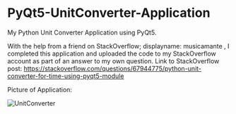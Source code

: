 # PyQt5-UnitConverter-Application
My Python Unit Converter Application using PyQt5.

With the help from a friend on StackOverflow; displayname: musicamante , I completed this application and uploaded the code to my StackOverflow account as part of an answer to my own question.
Link to StackOverflow post: https://stackoverflow.com/questions/67944775/python-unit-converter-for-time-using-pyqt5-module

Picture of Application:

![UnitConverter](https://user-images.githubusercontent.com/84177947/190955124-351b5e2b-3c0a-4747-b6c9-4ed0bd409ec1.png)
